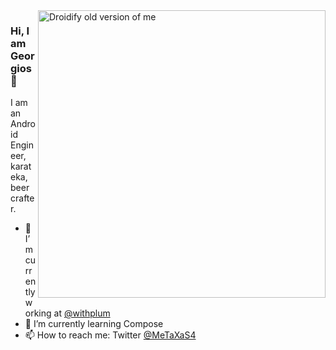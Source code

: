 <img align="right" src="https://avatars.githubusercontent.com/u/4234419" alt="Droidify old version of me" width=460px height=460px/>

### Hi, I am Georgios 👋

I am an Android Engineer, karateka, beer crafter.

- 🔭 I’m currently working at [@withplum](https://withplum.com/) 
- 🌱 I’m currently learning Compose
- 📫  How to reach me: Twitter [@MeTaXaS4](https://twitter.com/MeTaXaS4)


<!--
**GMetaxakis/gmetaxakis** is a ✨ _special_ ✨ repository because its `README.md` (this file) appears on your GitHub profile.

Here are some ideas to get you started:

- 🔭 I’m currently working on ...
- 🌱 I’m currently learning ...
- 👯 I’m looking to collaborate on ...
- 🤔 I’m looking for help with ...
- 💬 Ask me about ...
- 📫 How to reach me: ...
- 😄 Pronouns: ...
- ⚡ Fun fact: ...
-->
